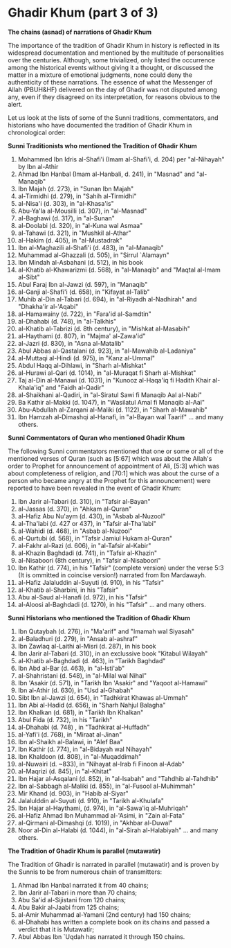 Ghadir Khum (part 3 of 3)
=========================

**The chains (asnad) of narrations of Ghadir Khum**

The importance of the tradition of Ghadir Khum in history is reflected
in its widespread documentation and mentioned by the multitude of
personalities over the centuries. Although, some trivialized, only
listed the occurrence among the historical events without giving it a
thought, or discussed the matter in a mixture of emotional judgments,
none could deny the authenticity of these narrations. The essence of
what the Messenger of Allah (PBUH&HF) delivered on the day of Ghadir was
not disputed among any, even if they disagreed on its interpretation,
for reasons obvious to the alert.

Let us look at the lists of some of the Sunni traditions, commentators,
and historians who have documented the tradition of Ghadir Khum in
chronological order:

**Sunni Traditionists who mentioned the Tradition of Ghadir Khum**

1. Mohammed Ibn Idris al-Shafi'i (Imam al-Shafi'i, d. 204) per
"al-Nihayah" by Ibn al-Athir
2. Ahmad Ibn Hanbal (Imam al-Hanbali, d. 241), in "Masnad" and
"al-Manaqib"
3. Ibn Majah (d. 273), in "Sunan Ibn Majah"
4. al-Tirmidhi (d. 279), in "Sahih al-Tirmidhi"
5. al-Nisa'i (d. 303), in "al-Khasa'is"
6. Abu-Ya'la al-Mousilli (d. 307), in "al-Masnad"
7. al-Baghawi (d. 317), in "al-Sunan"
8. al-Doolabi (d. 320), in "al-Kuna wal Asmaa"
9. al-Tahawi (d. 321), in "Mushkil al-Athar"
10. al-Hakim (d. 405), in "al-Mustadrak"
11. Ibn al-Maghazili al-Shafi'i (d. 483), in "al-Manaqib"
12. Muhammad al-Ghazzali (d. 505), in "Sirrul \`Alamayn"
13. Ibn Mindah al-Asbahani (d. 512), in his book
14. al-Khatib al-Khawarizmi (d. 568), in "al-Manaqib" and "Maqtal
al-Imam al-Sibt"
15. Abul Faraj Ibn al-Jawzi (d. 597), in "Manaqib"
16. al-Ganji al-Shafi'i (d. 658), in "Kifayat al-Talib"
17. Muhib al-Din al-Tabari (d. 694), in "al-Riyadh al-Nadhirah" and
"Dhakha'ir al-'Aqabi"
18. al-Hamawainy (d. 722), in "Fara'id al-Samdtin"
19. al-Dhahabi (d. 748), in "al-Talkhis"
20. al-Khatib al-Tabrizi (d. 8th century), in "Mishkat al-Masabih"
21. al-Haythami (d. 807), in "Majma' al-Zawa'id"
22. al-Jazri (d. 830), in "Asna al-Matalib"
23. Abul Abbas al-Qastalani (d. 923), in "al-Mawahib al-Ladaniya"
24. al-Muttaqi al-Hindi (d. 975), in "Kanz al-Ummal"
25. Abdul Haqq al-Dihlawi, in "Sharh al-Mishkat"
26. al-Hurawi al-Qari (d. 1014), in "al-Muraqat fi Sharh al-Mishkat"
27. Taj al-Din al-Manawi (d. 1031), in "Kunooz al-Haqa'iq fi Hadith
Khair al-Khala'iq" and "Faidh al-Qadir"
28. al-Shaikhani al-Qadiri, in "al-Siratul Sawi fi Manaqib Aal
al-Nabi"
29. Ba Kathir al-Makki (d. 1047), in "Wasilatul Amal fi Manaqib
al-Aal"
30. Abu-Abdullah al-Zarqani al-Maliki (d. 1122), in "Sharh
al-Mawahib"
31. Ibn Hamzah al-Dimashqi al-Hanafi, in "al-Bayan wal Taarif" ... and
many others.

**Sunni Commentators of Quran who mentioned Ghadir Khum**

The following Sunni commentators mentioned that one or some or all of
the mentioned verses of Quran (such as [5:67] which was about the
Allah's order to Prophet for announcement of appointment of Ali, [5:3]
which was about completeness of religion, and [70:1] which was about the
curse of a person who became angry at the Prophet for this announcement)
were reported to have been revealed in the event of Ghadir Khum:

1. Ibn Jarir al-Tabari (d. 310), in "Tafsir al-Bayan"
2. al-Jassas (d. 370), in "Ahkam al-Quran"
3. al-Hafiz Abu Nu'aym (d. 430), in "Asbab al-Nuzool"
4. al-Tha'labi (d. 427 or 437), in "Tafsir al-Tha'labi"
5. al-Wahidi (d. 468), in "Asbab al-Nuzool"
6. al-Qurtubi (d. 568), in "Tafsir Jamiul Hukam al-Quran"
7. al-Fakhr al-Razi (d. 606), in "al-Tafsir al-Kabir"
8. al-Khazin Baghdadi (d. 741), in "Tafsir al-Khazin"
9. al-Nisaboori (8th century), in "Tafsir al-Nisaboori"
10. Ibn Kathir (d. 774), in his "Tafsir" (complete version) under the
verse
5:3 (It is ommitted in coincise version!) narrated from Ibn
Mardawayh.
11. al-Hafiz Jalaluddin al-Suyuti (d. 910), in his "Tafsir"
12. al-Khatib al-Sharbini, in his "Tafsir"
13. Abu al-Saud al-Hanafi (d. 972), in his "Tafsir"
14. al-Aloosi al-Baghdadi (d. 1270), in his "Tafsir"
... and many others.

**Sunni Historians who mentioned the Tradition of Ghadir Khum**

1. Ibn Qutaybah (d. 276), in "Ma'arif" and "Imamah wal Siyasah"
2. al-Baladhuri (d. 279), in "Ansab al-ashraf"
3. Ibn Zawlaq al-Laithi al-Misri (d. 287), in his book
4. Ibn Jarir al-Tabari (d. 310), in an exclussive book "Kitabul
Wilayah"
5. al-Khatib al-Baghdadi (d. 463), in "Tarikh Baghdad"
6. Ibn Abd al-Bar (d. 463), in "al-Isti'ab"
7. al-Shahristani (d. 548), in "al-Milal wal Nihal"
8. Ibn 'Asakir (d. 571), in "Tarikh Ibn 'Asakir" and "Yaqoot
al-Hamawi"
9. Ibn al-Athir (d. 630), in "Usd al-Ghabah"
10. Sibt Ibn al-Jawzi (d. 654), in "Tadhkirat Khawas al-Ummah"
11. Ibn Abi al-Hadid (d. 656), in "Sharh Nahjul Balagha"
12. Ibn Khalkan (d. 681), in "Tarikh Ibn Khalkan"
13. Abul Fida (d. 732), in his "Tarikh"
14. al-Dhahabi (d. 748) , in "Tadhkirat al-Huffadh"
15. al-Yafi'i (d. 768), in "Miraat al-Jinan"
16. Ibn al-Shaikh al-Balawi, in "Alef Baa"
17. Ibn Kathir (d. 774), in "al-Bidayah wal Nihayah"
18. Ibn Khaldoon (d. 808), in "al-Muqaddimah"
19. al-Nuwairi (d. ~833), in "Nihayat al-Irab fi Finoon al-Adab"
20. al-Maqrizi (d. 845), in "al-Khitat"
21. Ibn Hajar al-Asqalani (d. 852), in "al-Isabah" and "Tahdhib
al-Tahdhib"
22. Ibn al-Sabbagh al-Maliki (d. 855), in "al-Fusool al-Muhimmah"
23. Mir Khand (d. 903), in "Habib al-Siyar"
24. Jalalulddin al-Suyuti (d. 910), in "Tarikh al-Khulafa"
25. Ibn Hajar al-Haythami, (d. 974), in "al-Sawa'iq al-Muhriqah"
26. al-Hafiz Ahmad Ibn Muhammad al-'Asimi, in "Zain al-Fata"
27. al-Qirmani al-Dimashqi (d. 1019), in "Akhbar al-Duwal"
28. Noor al-Din al-Halabi (d. 1044), in "al-Sirah al-Halabiyah"
... and many others.

**The Tradition of Ghadir Khum is parallel (mutawatir)**

The Tradition of Ghadir is narrated in parallel (mutawatir) and is
proven by the Sunnis to be from numerous chain of transmitters:

1. Ahmad Ibn Hanbal narrated it from 40 chains;
2. Ibn Jarir al-Tabari in more than 70 chains;
3. Abu Sa'id al-Sijistani from 120 chains;
4. Abu Bakir al-Jaabi from 125 chains;
5. al-Amir Muhammad al-Yamani (2nd century) had 150 chains;
6. al-Dhahabi has written a complete book on its chains and passed a
verdict that it is Mutawatir;
7. Abul Abbas Ibn \`Uqdah has narrated it through 150 chains.


